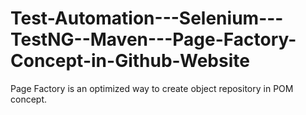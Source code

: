 # Test-Automation---Selenium---TestNG--Maven---Page-Factory-Concept-in-Github-Website
Page Factory is an optimized way to create object repository in POM concept.
